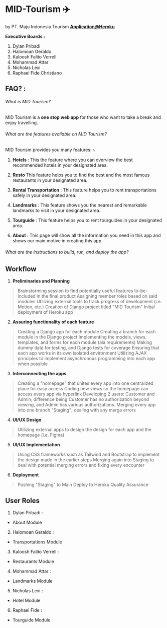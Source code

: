 MID-Tourism ✈️
==============================
by PT. Maju Indonesia Tourism **[Application@Heroku](google.com "Find your Tourism needs here!")**

**Executive Boards :**
1. Dylan Pribadi 
2. Halomoan Geraldo
3. Kaloosh Falito Verrell
4. Mohammad Attar
5. Nicholas Lexi
6. Raphael Fide Christiano

## FAQ? :
###### What is MID Tourism?
MID Tourism is a **one stop web app** for those who want to take a break and enjoy travelling.

###### What are the features available on MID Tourism?
MID Tourism provides you many features: ⤵️

1. **Hotels** :
This the feature where you can overview the best recommended hotels in your designated area.

2. **Resto**
This feature helps you to find the best and the most famous restaurants in your designated area.

3. **Rental Transportation** :
This feature helps you to rent transportations safely in your designated area.

4. **Landmarks** :
This feature shows you the nearest and remarkable landmarks to visit in your designated area.

5. **Tourguide** :
This feature helps you to rent tourguides in your designated area.

6. **About** :
This page will show all the information you need in this app and shows our main motive in creating this app.

###### What are the instructions to build, run, and deploy the app?



## Workflow
1. **Preliminaries and Planning**
> Brainstorming session to find potentially useful features to-be-included in the final product
> Assigning member roles based on said modules
> Utilizing external tools to track progress of development (i.e. Motion, etc.)
> Creation of Django project titled "MID Tourism"
> Initial deployment of Heroku app

2. **Assuring functionality of each feature**
> Creating a Django app for each module
> Creating a branch for each module in the Django project
> Implementing the models, views, templates, and forms for each module (ala requirements)
> Making dummy data for testing, and Django tests for coverage
> Ensuring that each app works in its own isolated environment
> Utilizing AJAX principles to implement asynchronous programming into each app when possible

3. **Interconnecting the apps**
> Creating a "homepage" that unites every app into one centralized place for easy access
> Coding new views so the homepage can access every app via hyperlink
> Developing 2 users: Customer and Admin; difference being Customer has no authorization beyond viewing, and Admin has various authorizations.
> Merging every app into one branch "Staging"; dealing with any merge errors

4. **UI/UX Design**
> Utilizing external apps to design the design for each app and the homepage (i.e. Figma)

5. **UI/UX Implementation**
> Using CSS frameworks such as Tailwind and Bootstrap to implement the design made in the earlier steps
> Merging again into Staging to deal with potential merging errors and fixing every encounter

6. **Deployment**
> Pushing "Staging" to Main
> Deploy to Heroku
> Quality Assurance

## User Roles
1. Dylan Pribadi :
- About Module

2. Halomoan Geraldo :
- Transportations Module

3. Kaloosh Falito Verrell :
- Restaurants Module

4. Mohammad Attar :
- Landmarks Module

5. Nicholas Lexi :
- Hotel Module

6. Raphael Fide :
- Tourguide Module
